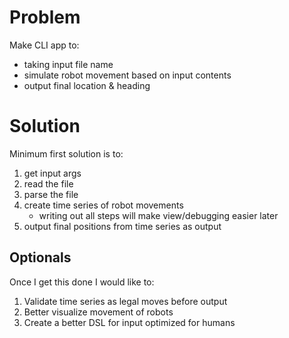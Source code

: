 # Problem

Make CLI app to:

* taking input file name
* simulate robot movement based on input contents
* output final location & heading

# Solution

Minimum first solution is to:

1. get input args
2. read the file
3. parse the file
4. create time series of robot movements
	* writing out all steps will make view/debugging easier later
5. output final positions from time series as output

## Optionals

Once I get this done I would like to:

1. Validate time series as legal moves before output
2. Better visualize movement of robots
3. Create a better DSL for input optimized for humans


